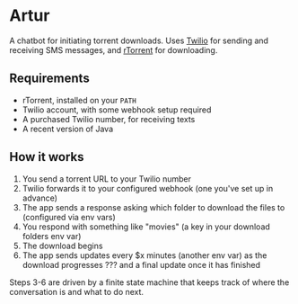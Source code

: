 # Artur

A chatbot for initiating torrent downloads. Uses [Twilio](https://www.twilio.com/docs/sms) for sending and receiving SMS messages, and [rTorrent](https://rtorrent-docs.readthedocs.io/en/latest/) for downloading.

## Requirements

* rTorrent, installed on your `PATH`
* Twilio account, with some webhook setup required
* A purchased Twilio number, for receiving texts
* A recent version of Java

## How it works

1. You send a torrent URL to your Twilio number
2. Twilio forwards it to your configured webhook (one you've set up in advance)
3. The app sends a response asking which folder to download the files to (configured via env vars)
4. You respond with something like "movies" (a key in your download folders env var)
5. The download begins
6. The app sends updates every $x minutes (another env var) as the download progresses ??? and a final update once it has finished

Steps 3-6 are driven by a finite state machine that keeps track of where the conversation is and what to do next.